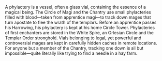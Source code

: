 A phylactery is a vessel, often a glass vial, containing the essence of a magical being. The Circle of Magi and the Chantry use small phylacteries filled with blood—taken from apprentice magi—to track down mages that turn apostate to flee the wrath of the templars.
Before an apprentice passes his Harrowing, his phylactery is kept at his home Circle Tower. Phylacteries of first enchanters are stored in the White Spire, an Orlesian Circle and the Templar Order stronghold. Vials belonging to legal, yet powerful and controversial mages are kept in carefully hidden caches in remote locations. For anyone but a member of the Chantry, tracking one down is all but impossible—quite literally like trying to find a needle in a hay farm.